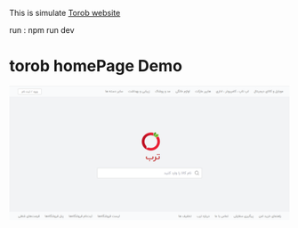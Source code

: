 This is simulate [Torob website](https://torob.com/)

run : npm run dev
# torob homePage Demo
![Demo](./torob.png)